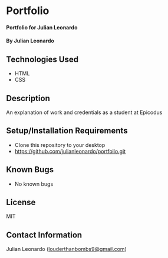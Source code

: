 # Portfolio

#### Portfolio for Julian Leonardo

#### By Julian Leonardo

## Technologies Used

* HTML
* CSS
 

## Description

An explanation of work and credentials as a student at Epicodus

## Setup/Installation Requirements

* Clone this repository to your desktop
* https://github.com/julianleonardo/portfolio.git

## Known Bugs

* No known bugs

## License

MIT

## Contact Information

Julian Leonardo (louderthanbombs9@gmail.com)